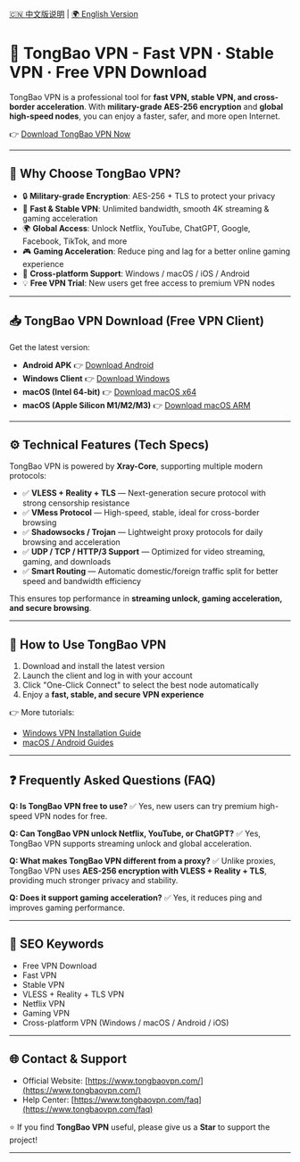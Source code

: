 [🇨🇳 中文版说明](./README.md) | [🌍 English Version](./README_en.md)

# 🚀 TongBao VPN - Fast VPN · Stable VPN · Free VPN Download

TongBao VPN is a professional tool for **fast VPN, stable VPN, and cross-border acceleration**.
With **military-grade AES-256 encryption** and **global high-speed nodes**, you can enjoy a faster, safer, and more open Internet.

👉 [Download TongBao VPN Now](https://www.tongbaovpn.com/)

---

## 🌟 Why Choose TongBao VPN?

* 🔒 **Military-grade Encryption**: AES-256 + TLS to protect your privacy
* 🚀 **Fast & Stable VPN**: Unlimited bandwidth, smooth 4K streaming & gaming acceleration
* 🌍 **Global Access**: Unlock Netflix, YouTube, ChatGPT, Google, Facebook, TikTok, and more
* 🎮 **Gaming Acceleration**: Reduce ping and lag for a better online gaming experience
* 📱 **Cross-platform Support**: Windows / macOS / iOS / Android
* 💡 **Free VPN Trial**: New users get free access to premium VPN nodes

---

## 📥 TongBao VPN Download (Free VPN Client)

Get the latest version:

* **Android APK** 👉 [Download Android](https://update.tongbaovpn.com/app-release.apk?v=1.16.32&t=1757397093)
* **Windows Client** 👉 [Download Windows](https://update.tongbaovpn.com/TongBaoVPN_Windows_1.6.38.exe)
* **macOS (Intel 64-bit)** 👉 [Download macOS x64](https://update.tongbaovpn.com/TongBaoVPN_1.6.38_x64.dmg)
* **macOS (Apple Silicon M1/M2/M3)** 👉 [Download macOS ARM](https://update.tongbaovpn.com/TongBaoVPN_1.6.38_arm64.dmg)

---

## ⚙️ Technical Features (Tech Specs)

TongBao VPN is powered by **Xray-Core**, supporting multiple modern protocols:

* ✅ **VLESS + Reality + TLS** — Next-generation secure protocol with strong censorship resistance
* ✅ **VMess Protocol** — High-speed, stable, ideal for cross-border browsing
* ✅ **Shadowsocks / Trojan** — Lightweight proxy protocols for daily browsing and acceleration
* ✅ **UDP / TCP / HTTP/3 Support** — Optimized for video streaming, gaming, and downloads
* ✅ **Smart Routing** — Automatic domestic/foreign traffic split for better speed and bandwidth efficiency

This ensures top performance in **streaming unlock, gaming acceleration, and secure browsing**.

---

## 🚀 How to Use TongBao VPN

1. Download and install the latest version
2. Launch the client and log in with your account
3. Click "One-Click Connect" to select the best node automatically
4. Enjoy a **fast, stable, and secure VPN experience**

👉 More tutorials:

* [Windows VPN Installation Guide](https://www.tongbaovpn.com/faq/7-Windows%E7%89%88%E6%9C%AC%E7%9A%84%E9%80%9A%E5%AE%9DVPN%E4%B8%8B%E8%BD%BD%E5%AE%89%E8%A3%85%E6%95%99%E7%A8%8B)
* [macOS / Android Guides](https://www.tongbaovpn.com/faq)

---

## ❓ Frequently Asked Questions (FAQ)

**Q: Is TongBao VPN free to use?**
✅ Yes, new users can try premium high-speed VPN nodes for free.

**Q: Can TongBao VPN unlock Netflix, YouTube, or ChatGPT?**
✅ Yes, TongBao VPN supports streaming unlock and global acceleration.

**Q: What makes TongBao VPN different from a proxy?**
✅ Unlike proxies, TongBao VPN uses **AES-256 encryption with VLESS + Reality + TLS**, providing much stronger privacy and stability.

**Q: Does it support gaming acceleration?**
✅ Yes, it reduces ping and improves gaming performance.

---

## 🔑 SEO Keywords

* Free VPN Download
* Fast VPN
* Stable VPN
* VLESS + Reality + TLS VPN
* Netflix VPN
* Gaming VPN
* Cross-platform VPN (Windows / macOS / Android / iOS)

---

## 🌐 Contact & Support

* Official Website: [https://www.tongbaovpn.com/](https://www.tongbaovpn.com/)
* Help Center: [https://www.tongbaovpn.com/faq](https://www.tongbaovpn.com/faq)

⭐ If you find **TongBao VPN** useful, please give us a **Star** to support the project!

---